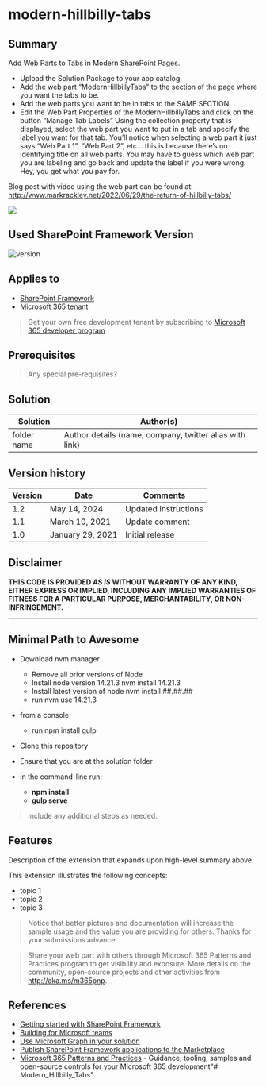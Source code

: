 # modern-hillbilly-tabs

## Summary

Add Web Parts to Tabs in Modern SharePoint Pages. 

- Upload the Solution Package to your app catalog
- Add the web part “ModernHillbillyTabs” to the section of the page where you want the tabs to be.
- Add the web parts you want to be in tabs to the SAME SECTION
- Edit the Web Part Properties of the ModernHillbillyTabs and click on the button “Manage Tab Labels”
Using the collection property that is displayed, select the web part you want to put in a tab and specify the label you want for that tab. You’ll notice when selecting a web part it just says “Web Part 1”, “Web Part 2”, etc… this is because there’s no identifying title on all web parts. You may have to guess which web part you are labeling and go back and update the label if you were wrong. Hey, you get what you pay for.

Blog post with video using the web part can be found at:  http://www.markrackley.net/2022/06/29/the-return-of-hillbilly-tabs/

<img src="https://media3.giphy.com/media/UQLQedbQRiCxmVYJoL/giphy.gif?cid=790b76119245e8e57530f323c5f2f6dfc2bc0da5bba02e9a&rid=giphy.gif&ct=g"></img>

## Used SharePoint Framework Version

![version](https://img.shields.io/badge/version-1.13-green.svg)

## Applies to

- [SharePoint Framework](https://aka.ms/spfx)
- [Microsoft 365 tenant](https://docs.microsoft.com/en-us/sharepoint/dev/spfx/set-up-your-developer-tenant)

> Get your own free development tenant by subscribing to [Microsoft 365 developer program](http://aka.ms/o365devprogram)

## Prerequisites

> Any special pre-requisites?

## Solution

Solution|Author(s)
--------|---------
folder name | Author details (name, company, twitter alias with link)

## Version history

Version|Date|Comments
-------|----|--------
1.2|May 14, 2024|Updated instructions
1.1|March 10, 2021|Update comment
1.0|January 29, 2021|Initial release


## Disclaimer

**THIS CODE IS PROVIDED *AS IS* WITHOUT WARRANTY OF ANY KIND, EITHER EXPRESS OR IMPLIED, INCLUDING ANY IMPLIED WARRANTIES OF FITNESS FOR A PARTICULAR PURPOSE, MERCHANTABILITY, OR NON-INFRINGEMENT.**

---

## Minimal Path to Awesome

- Download nvm manager
  - Remove all prior versions of Node
  - Install node version 14.21.3   nvm install 14.21.3
  - Install latest version of node  nvm install ##.##.##
  - run nvm use 14.21.3
- from a console
  - run npm install gulp

- Clone this repository
- Ensure that you are at the solution folder
- in the command-line run:
  - **npm install**
  - **gulp serve**

> Include any additional steps as needed.

## Features

Description of the extension that expands upon high-level summary above.

This extension illustrates the following concepts:

- topic 1
- topic 2
- topic 3

> Notice that better pictures and documentation will increase the sample usage and the value you are providing for others. Thanks for your submissions advance.

> Share your web part with others through Microsoft 365 Patterns and Practices program to get visibility and exposure. More details on the community, open-source projects and other activities from http://aka.ms/m365pnp.

## References

- [Getting started with SharePoint Framework](https://docs.microsoft.com/en-us/sharepoint/dev/spfx/set-up-your-developer-tenant)
- [Building for Microsoft teams](https://docs.microsoft.com/en-us/sharepoint/dev/spfx/build-for-teams-overview)
- [Use Microsoft Graph in your solution](https://docs.microsoft.com/en-us/sharepoint/dev/spfx/web-parts/get-started/using-microsoft-graph-apis)
- [Publish SharePoint Framework applications to the Marketplace](https://docs.microsoft.com/en-us/sharepoint/dev/spfx/publish-to-marketplace-overview)
- [Microsoft 365 Patterns and Practices](https://aka.ms/m365pnp) - Guidance, tooling, samples and open-source controls for your Microsoft 365 development"# Modern_Hillbilly_Tabs" 
